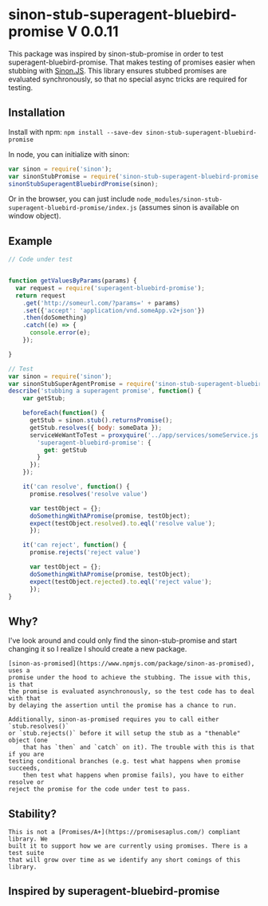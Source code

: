 # sinon-stub-superagent-bluebird-promise V 0.0.11

This package was inspired by sinon-stub-promise in order to test superagent-bluebird-promise.
That makes testing of promises easier when stubbing with [Sinon.JS](http://sinonjs.org/). This library ensures stubbed promises are
evaluated synchronously, so that no special async tricks are required for
testing.

## Installation

Install with npm: `npm install --save-dev sinon-stub-superagent-bluebird-promise`

In node, you can initialize with sinon:

```javascript
var sinon = require('sinon');
var sinonStubPromise = require('sinon-stub-superagent-bluebird-promise');
sinonStubSuperagentBluebirdPromise(sinon);
```

Or in the browser, you can just include
`node_modules/sinon-stub-superagent-bluebird-promise/index.js` (assumes sinon is available on
    window object).

## Example

```javascript
// Code under test


function getValuesByParams(params) {
  var request = require('superagent-bluebird-promise');
  return request
    .get('http://someurl.com/?params=' + params)
    .set({'accept': 'application/vnd.someApp.v2+json'})
    .then(doSomething)
    .catch((e) => {
      console.error(e);
    });

}

// Test
var sinon = require('sinon');
var sinonStubSuperAgentPromise = require('sinon-stub-superagent-bluebird-promise');
describe('stubbing a superagent promise', function() {
    var getStub;

    beforeEach(function() {
      getStub = sinon.stub().returnsPromise();
      getStub.resolves({ body: someData });
      serviceWeWantToTest = proxyquire('../app/services/someService.js', {
        'superagent-bluebird-promise': {
          get: getStub
        }
      });
    });

    it('can resolve', function() {
      promise.resolves('resolve value')

      var testObject = {};
      doSomethingWithAPromise(promise, testObject);
      expect(testObject.resolved).to.eql('resolve value');
      });

    it('can reject', function() {
      promise.rejects('reject value')

      var testObject = {};
      doSomethingWithAPromise(promise, testObject);
      expect(testObject.rejected).to.eql('reject value');
      });
}
```

## Why?
I've look around and could only find the sinon-stub-promise and start changing it so I realize I should create a new package.

    [sinon-as-promised](https://www.npmjs.com/package/sinon-as-promised), uses a
    promise under the hood to achieve the stubbing. The issue with this, is that
    the promise is evaluated asynchronously, so the test code has to deal with that
    by delaying the assertion until the promise has a chance to run.

    Additionally, sinon-as-promised requires you to call either `stub.resolves()`
    or `stub.rejects()` before it will setup the stub as a "thenable" object (one
        that has `then` and `catch` on it). The trouble with this is that if you are
    testing conditional branches (e.g. test what happens when promise succeeds,
        then test what happens when promise fails), you have to either resolve or
    reject the promise for the code under test to pass.

## Stability?

    This is not a [Promises/A+](https://promisesaplus.com/) compliant library. We
    built it to support how we are currently using promises. There is a test suite
    that will grow over time as we identify any short comings of this library.

## Inspired by   superagent-bluebird-promise
